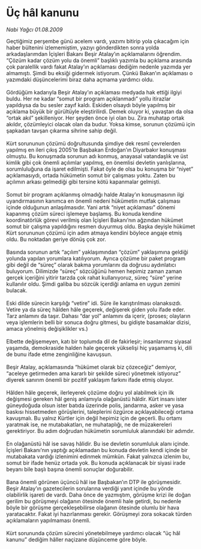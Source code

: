 # Üç hâl kanunu

*Nabi Yağcı 01.08.2009*

<div class="taraf_structure_2col_1zq">
<div class="margen_n">



 <p>Geçtiğimiz perşembe günü acelem vardı, yazımı bitirip yola çıkacağım için haber bültenini izlememiştim, yazıyı gönderdikten sonra yolda arkadaşlarımdan İçişleri Bakanı Beşir Atalay’ın açıklamalarını öğrendim. “Çözüm kadar çözüm yolu da önemli” başlıklı yazımla bu açıklama arasında çok paralellik vardı fakat Atalay’ın açıklaması dediğim nedenle yazımda yer almamıştı. Şimdi bu eksiği gidermek istiyorum. Çünkü Bakan’ın açıklaması o yazımdaki düşüncelerimi biraz daha açmama yardımcı oldu. <br/><br/>Gördüğüm kadarıyla Beşir Atalay’ın açıklaması medyada hak ettiği ilgiyi buldu. Her ne kadar “somut bir program açıklanmadı” yollu itirazlar yapıldıysa da bu sesler zayıf kaldı. Eskiden olsaydı böyle yapılmış bir açıklama büyük bir gürültüyle eleştirilirdi. Demek oluyor ki, yavaştan da olsa “ortak akıl” şekilleniyor. Her şeyden önce iyi olan bu. Zira muhatap ortak akıldır, çözümleyici olacak olan da budur. Yoksa kimse, sorunun çözümü için şapkadan tavşan çıkarma sihrine sahip değil. <br/><br/>Kürt sorununun çözümü doğrultusunda şimdiye dek resmî çevrelerden yapılmış en ileri çıkış 2005’te Başbakan Erdoğan’ın Diyarbakır konuşması olmuştu. Bu konuşmada sorunun adı konmuş, anayasal vatandaşlık ve üst kimlik gibi çok önemli açılımlar yapılmış, en önemlisi devletin yanlışlarına, sorumluluğuna da işaret edilmişti. Fakat öyle de olsa bu konuşma bir “niyet” açıklamasıydı, ortada hükümetin somut bir çalışması yoktu. Zaten bu açılımın arkası gelmediği gibi tersine kötü kapanmalar gelmişti. <br/><br/>Somut bir program açıklanmış olmadığı halde Atalay’ın konuşmasının ilgi uyandırmasının kanımca en önemli nedeni hükümetin mutfak çalışması içinde olduğunun anlaşılmasıdır. Yani artık “niyet açıklaması” dönemi kapanmış çözüm süreci işlemeye başlamış. Bu konuda kendine koordinatörlük görevi verilmiş olan İçişleri Bakanı’nın ağzından hükümet somut bir çalışma yapıldığını resmen duyurmuş oldu. Başka deyişle hükümet Kürt sorununun çözümü için adım atmaya kendini böylece angaje etmiş oldu. Bu noktadan geriye dönüş çok zor. <br/><br/>Basında sorunun artık “açılım” yaklaşımından “çözüm” yaklaşımına geldiği yolunda yapılan yorumlara katılıyorum. Ayrıca çözüme bir paket program gibi değil de “süreç” olarak bakma yorumlarını da doğrusu aydınlatıcı buluyorum. Dilimizde “süreç” sözcüğünü hemen hepimiz zaman zaman gerçek içeriğini yitirir tarzda çok rahat kullanıyoruz, süreç “süre” yerine kullanılır oldu. Şimdi galiba bu sözcük içerdiği anlama en uygun zemini bulacak. <br/><br/>Eski dilde sürecin karşılığı “vetire” idi. Süre ile karıştırılması olanaksızdı. Vetire ya da süreç hâlden hâle geçerek, değişerek giden yolu ifade eder. Tarz anlamını da taşır. Dahası “dar yol” anlamını da içerir, (proses; olayların veya işlemlerin belli bir sonuca doğru gitmesi, bu gidişte basamaklar dizisi, amaca yönelmiş değişiklikler vs.) <br/><br/>Elbette değişemeyen, katı bir toplumda dil de fakirleşir; insanlarımız siyasal yaşamda, demokraside halden hale geçerek yükselişi hiç yaşamamış ki, dili de bunu ifade etme zenginliğine kavuşsun. <br/><br/>Beşir Atalay, açıklamasında “hükümet olarak biz çözeceğiz” demiyor, “aceleye getirmeden ama kararlı bir şekilde süreci yönetmek istiyoruz” diyerek sanırım önemli bir pozitif yaklaşım farkını ifade etmiş oluyor. <br/><br/>Hâlden hâle geçerek, ilerleyerek çözüme doğru yol alabilmek için ilk değişmesi gereken hâl geniş anlamıyla olağanüstü hâldir. Kürt insanı ister güneydoğuda olsun ister batıda üzerinde polis, jandarma, asker ve yasa baskısı hissetmeden görüşlerini, taleplerini özgürce açıklayabileceği ortama kavuşmalı. Bu yalnız Kürtler için değil hepimiz için de geçerli. Bu ortamı yaratmak ise, ne mutabakatları, ne muhataplığı, ne de müzakereleri gerektiriyor. Bu adım doğrudan hükümetin sorumluluk alanındaki bir adımdır. <br/><br/>En olağanüstü hâl ise savaş hâlidir. Bu ise devletin sorumluluk alanı içinde. İçişleri Bakanı’nın yaptığı açıklamadan bu konuda devletin kendi içinde bir mutabakata vardığı izlenimini edinmek mümkün. Fakat yalnızca izlenim bu, somut bir ifade henüz ortada yok. Bu konuda açıklanacak bir siyasi irade beyanı bile başlı başına önemli sonuçlar doğurabilir. <br/><br/>Bana önemli görünen üçüncü hâl ise Başbakan’ın DTP ile görüşmesidir. Beşir Atalay’ın gazetecilerin sorularına verdiği yanıt içinde bu yönde olabilirlik işareti de vardı. Daha önce de yazmıştım, görüşme krizi ile doğan gerilim bu görüşmeyi olağanın ötesinde önemli hale getirdi, bu nedenle böyle bir görüşme gerçekleşebilirse olağanın ötesinde olumlu bir hava yaratacaktır. Fakat iyi hazırlanması gerekir. Görüşmeyi zora sokacak türden açıklamaların yapılmaması önemli. <br/><br/>Kürt sorununda çözüm sürecini yönetebilmeye yardımcı olacak “üç hâl kanunu” dediğim hâller naçizane düşünceme göre böyle.</p>
<br/>
<br/>
<br/>



<br/>


<div id="taraf_not">
</div>

</div>


</div>
